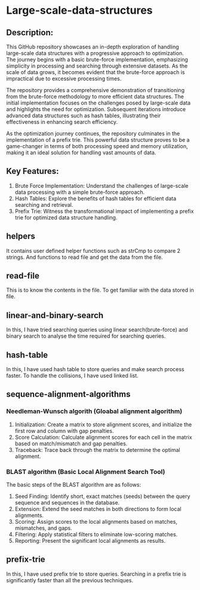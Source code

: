 # Large-scale-data-structures

## Description:
This GitHub repository showcases an in-depth exploration of handling large-scale data structures with a progressive approach to optimization. The journey begins with a basic brute-force implementation, emphasizing simplicity in processing and searching through extensive datasets. As the scale of data grows, it becomes evident that the brute-force approach is impractical due to excessive processing times.

The repository provides a comprehensive demonstration of transitioning from the brute-force methodology to more efficient data structures. The initial implementation focuses on the challenges posed by large-scale data and highlights the need for optimization. Subsequent iterations introduce advanced data structures such as hash tables, illustrating their effectiveness in enhancing search efficiency.

As the optimization journey continues, the repository culminates in the implementation of a prefix trie. This powerful data structure proves to be a game-changer in terms of both processing speed and memory utilization, making it an ideal solution for handling vast amounts of data.

## Key Features:
1. Brute Force Implementation: Understand the challenges of large-scale data processing with a simple brute-force approach.
2. Hash Tables: Explore the benefits of hash tables for efficient data searching and retrieval.
3. Prefix Trie: Witness the transformational impact of implementing a prefix trie for optimized data structure handling.

## helpers
It contains user defined helper functions such as strCmp to compare 2 strings. And functions to read file and get the data from the file.

## read-file
This is to know the contents in the file. To get familiar with the data stored in file.

## linear-and-binary-search
In this, I have tried searching queries using linear search(brute-force) and binary search to analyse the time required for searching queries.

## hash-table
In this, I have used hash table to store queries and make search process faster. To handle the collisions, I have used linked list.

## sequence-alignment-algorithms
### Needleman-Wunsch algorith (Gloabal alignment algorithm)
1. Initialization: Create a matrix to store alignment scores, and initialize the first row and column with gap penalties.
2. Score Calculation: Calculate alignment scores for each cell in the matrix based on match/mismatch and gap penalties.
3. Traceback: Trace back through the matrix to determine the optimal alignment.

### BLAST algorithm (Basic Local Alignment Search Tool)
The basic steps of the BLAST algorithm are as follows:

1. Seed Finding: Identify short, exact matches (seeds) between the query sequence and sequences in the database.
2. Extension: Extend the seed matches in both directions to form local alignments.
3. Scoring: Assign scores to the local alignments based on matches, mismatches, and gaps.
4. Filtering: Apply statistical filters to eliminate low-scoring matches.
5. Reporting: Present the significant local alignments as results.

## prefix-trie
In this, I have used prefix trie to store queries. Searching in a prefix trie is significantly faster than all the previous techniques.
